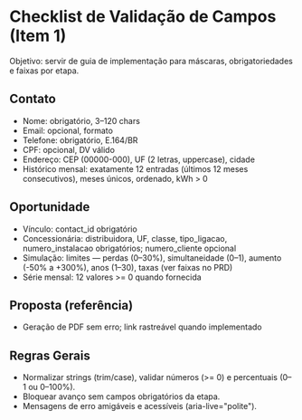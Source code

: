 # Checklist de Validação de Campos (Item 1)

Objetivo: servir de guia de implementação para máscaras, obrigatoriedades e faixas por etapa.

## Contato
- Nome: obrigatório, 3–120 chars
- Email: opcional, formato
- Telefone: obrigatório, E.164/BR
- CPF: opcional, DV válido
- Endereço: CEP (00000-000), UF (2 letras, uppercase), cidade
- Histórico mensal: exatamente 12 entradas (últimos 12 meses consecutivos), meses únicos, ordenado, kWh > 0

## Oportunidade
- Vínculo: contact_id obrigatório
- Concessionária: distribuidora, UF, classe, tipo_ligacao, numero_instalacao obrigatórios; numero_cliente opcional
- Simulação: limites — perdas (0–30%), simultaneidade (0–1), aumento (-50% a +300%), anos (1–30), taxas (ver faixas no PRD)
- Série mensal: 12 valores >= 0 quando fornecida

## Proposta (referência)
- Geração de PDF sem erro; link rastreável quando implementado

## Regras Gerais
- Normalizar strings (trim/case), validar números (>= 0) e percentuais (0–1 ou 0–100%).
- Bloquear avanço sem campos obrigatórios da etapa.
- Mensagens de erro amigáveis e acessíveis (aria-live="polite").